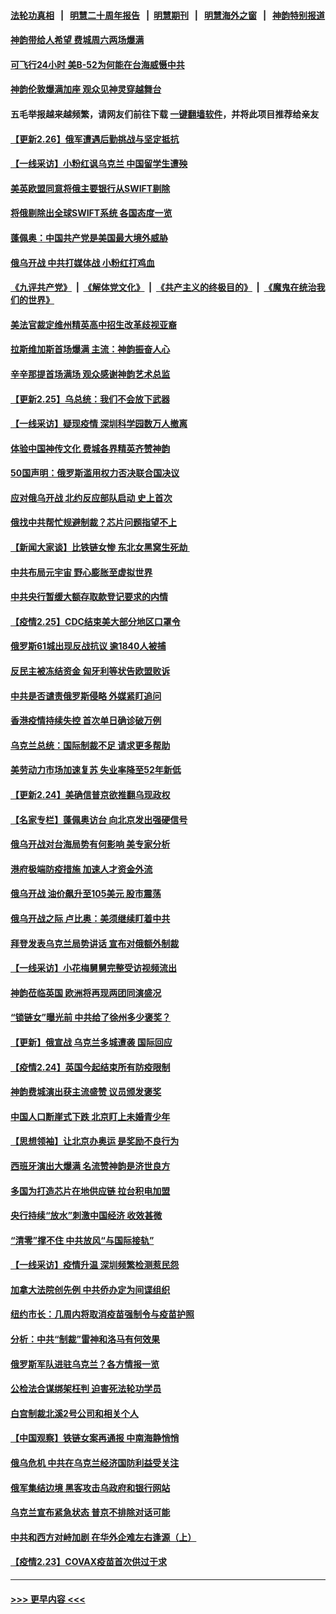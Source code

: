 #### [法轮功真相](https://github.com/gfw-breaker/truth/blob/master/README.md?t=0) &nbsp;&nbsp;|&nbsp;&nbsp; [明慧二十周年报告](https://github.com/gfw-breaker/mh-reports/blob/master/README.md?t=0) &nbsp;&nbsp;|&nbsp;&nbsp;[明慧期刊](https://github.com/gfw-breaker/mh-qikan) &nbsp;&nbsp;|&nbsp;&nbsp; [明慧海外之窗](https://github.com/gfw-breaker/mh-news/blob/master/README.md?t=0) &nbsp;&nbsp;|&nbsp;&nbsp; [神韵特别报道](https://github.com/gfw-breaker/mh-news/blob/master/shenyun.md?t=0)
#### [神韵带给人希望 费城周六两场爆满](../pages/nf4514/n13608343.md?t=02271901) 
#### [可飞行24小时 美B-52为何能在台海威慑中共](../pages/nf4514/n13604018.md?t=02271901) 
#### [神韵伦敦爆满加座 观众见神灵穿越舞台](../pages/nf4514/n13608045.md?t=02271901) 
#### 五毛举报越来越频繁，请网友们前往下载 [一键翻墙软件](https://github.com/gfw-breaker/ssr-accounts)，并将此项目推荐给亲友
#### [【更新2.26】俄军遭遇后勤挑战与坚定抵抗](../pages/nf4514/n13607072.md?t=02271901) 
#### [【一线采访】小粉红讽乌克兰 中国留学生遭殃](../pages/nf4514/n13607833.md?t=02271901) 
#### [美英欧盟同意将俄主要银行从SWIFT剔除](../pages/nf4514/n13607712.md?t=02271901) 
#### [将俄剔除出全球SWIFT系统 各国态度一览](../pages/nf4514/n13607542.md?t=02271901) 
#### [蓬佩奥：中国共产党是美国最大境外威胁](../pages/nf4514/n13607321.md?t=02271901) 
#### [俄乌开战 中共打媒体战 小粉红打鸡血](../pages/nf4514/n13607295.md?t=02271901) 
#### [《九评共产党》](https://github.com/begood0513/9ping.md/blob/master/README.md) &nbsp;|&nbsp; [《解体党文化》](../../../../jtdwh.md/blob/master/README.md)  &nbsp;|&nbsp; [《共产主义的终极目的》](../../../../gczydzjmd.md/blob/master/README.md) &nbsp;|&nbsp; [《魔鬼在统治我们的世界》](../../../../mgztzwmdsj.md/blob/master/README.md) 
#### [美法官裁定维州精英高中招生改革歧视亚裔](../pages/nf4514/n13606381.md?t=02271901) 
#### [拉斯维加斯首场爆满 主流：神韵振奋人心](../pages/nf4514/n13607083.md?t=02271901) 
#### [辛辛那提首场满场 观众感谢神韵艺术总监](../pages/nf4514/n13606902.md?t=02271901) 
#### [【更新2.25】乌总统：我们不会放下武器](../pages/nf4514/n13604998.md?t=02271901) 
#### [【一线采访】疑现疫情 深圳科学园数万人撤离](../pages/nf4514/n13606747.md?t=02271901) 
#### [体验中国神传文化 费城各界精英齐赞神韵](../pages/nf4514/n13606738.md?t=02271901) 
#### [50国声明：俄罗斯滥用权力否决联合国决议](../pages/nf4514/n13606231.md?t=02271901) 
#### [应对俄乌开战 北约反应部队启动 史上首次](../pages/nf4514/n13605758.md?t=02271901) 
#### [俄找中共帮忙规避制裁？芯片问题指望不上](../pages/nf4514/n13605633.md?t=02271901) 
#### [【新闻大家谈】比铁链女惨 东北女黑窝生死劫 ](../pages/nf4514/n13605189.md?t=02271901) 
#### [中共布局元宇宙 野心膨胀至虚拟世界](../pages/nf4514/n13605494.md?t=02271901) 
#### [中共央行暂缓大额存取款登记要求的内情](../pages/nf4514/n13605427.md?t=02271901) 
#### [【疫情2.25】CDC结束美大部分地区口罩令](../pages/nf4514/n13604992.md?t=02271901) 
#### [俄罗斯61城出现反战抗议 逾1840人被捕](../pages/nf4514/n13604507.md?t=02271901) 
#### [反民主被冻结资金 匈牙利等状告欧盟败诉](../pages/nf4514/n13605272.md?t=02271901) 
#### [中共是否谴责俄罗斯侵略 外媒紧盯追问](../pages/nf4514/n13604723.md?t=02271901) 
#### [香港疫情持续失控 首次单日确诊破万例](../pages/nf4514/n13604666.md?t=02271901) 
#### [乌克兰总统：国际制裁不足 请求更多帮助](../pages/nf4514/n13604426.md?t=02271901) 
#### [美劳动力市场加速复苏 失业率降至52年新低](../pages/nf4514/n13603551.md?t=02271901) 
#### [【更新2.24】美确信普京欲推翻乌现政权](../pages/nf4514/n13602624.md?t=02271901) 
#### [【名家专栏】蓬佩奥访台 向北京发出强硬信号](../pages/nf4514/n13603344.md?t=02271901) 
#### [俄乌开战对台海局势有何影响 美专家分析](../pages/nf4514/n13602985.md?t=02271901) 
#### [港府极端防疫措施 加速人才资金外流](../pages/nf4514/n13602195.md?t=02271901) 
#### [俄乌开战 油价飙升至105美元 股市震荡](../pages/nf4514/n13603119.md?t=02271901) 
#### [俄乌开战之际 卢比奥：美须继续盯着中共](../pages/nf4514/n13602762.md?t=02271901) 
#### [拜登发表乌克兰局势讲话 宣布对俄额外制裁](../pages/nf4514/n13602852.md?t=02271901) 
#### [【一线采访】小花梅舅舅完整受访视频流出](../pages/nf4514/n13600832.md?t=02271901) 
#### [神韵莅临英国 欧洲将再现两团同演盛况](../pages/nf4514/n13602410.md?t=02271901) 
#### [“锁链女”曝光前 中共给了徐州多少褒奖？](../pages/nf4514/n13599788.md?t=02271901) 
#### [【更新】俄宣战 乌克兰多城遭袭 国际回应](../pages/nf4514/n13600282.md?t=02271901) 
#### [【疫情2.24】英国今起结束所有防疫限制](../pages/nf4514/n13601939.md?t=02271901) 
#### [神韵费城演出获主流盛赞 议员颁发褒奖](../pages/nf4514/n13601472.md?t=02271901) 
#### [中国人口断崖式下跌 北京盯上未婚青少年](../pages/nf4514/n13601064.md?t=02271901) 
#### [【思想领袖】让北京办奥运 是奖励不良行为](../pages/nf4514/n13582420.md?t=02271901) 
#### [西班牙演出大爆满 名流赞神韵是济世良方](../pages/nf4514/n13600647.md?t=02271901) 
#### [多国为打造芯片在地供应链 拉台积电加盟](../pages/nf4514/n13600899.md?t=02271901) 
#### [央行持续“放水”刺激中国经济 收效甚微](../pages/nf4514/n13600802.md?t=02271901) 
#### [“清零”撑不住 中共放风“与国际接轨”](../pages/nf4514/n13600644.md?t=02271901) 
#### [【一线采访】疫情升温 深圳频繁检测惹民怨](../pages/nf4514/n13599292.md?t=02271901) 
#### [加拿大法院创先例 中共侨办定为间谍组织](../pages/nf4514/n13600139.md?t=02271901) 
#### [纽约市长：几周内将取消疫苗强制令与疫苗护照](../pages/nf4514/n13600219.md?t=02271901) 
#### [分析：中共“制裁”雷神和洛马有何效果](../pages/nf4514/n13600038.md?t=02271901) 
#### [俄罗斯军队进驻乌克兰？各方情报一览](../pages/nf4514/n13600054.md?t=02271901) 
#### [公检法合谋绑架枉判 迫害死法轮功学员](../pages/nf4514/n13596338.md?t=02271901) 
#### [白宫制裁北溪2号公司和相关个人](../pages/nf4514/n13599958.md?t=02271901) 
#### [【中国观察】铁链女案再通报 中南海静悄悄](../pages/nf4514/n13598716.md?t=02271901) 
#### [俄乌危机 中共在乌克兰经济国防利益受关注](../pages/nf4514/n13599819.md?t=02271901) 
#### [俄军集结边境 黑客攻击乌政府和银行网站](../pages/nf4514/n13599813.md?t=02271901) 
#### [乌克兰宣布紧急状态 普京不排除对话可能](../pages/nf4514/n13599359.md?t=02271901) 
#### [中共和西方对峙加剧 在华外企难左右逢源（上）](../pages/nf4514/n13599593.md?t=02271901) 
#### [【疫情2.23】COVAX疫苗首次供过于求](../pages/nf4514/n13598796.md?t=02271901) 

----
#### [ >>> 更早内容 <<< ](../indexes/nf4514-earlier.md)
